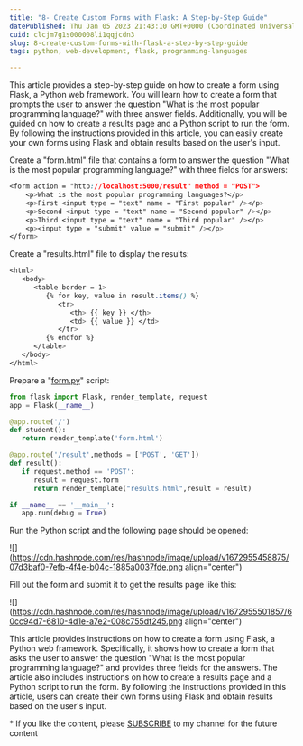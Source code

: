 ```yaml
---
title: "8- Create Custom Forms with Flask: A Step-by-Step Guide"
datePublished: Thu Jan 05 2023 21:43:10 GMT+0000 (Coordinated Universal Time)
cuid: clcjm7g1s000008li1qqjcdn3
slug: 8-create-custom-forms-with-flask-a-step-by-step-guide
tags: python, web-development, flask, programming-languages

---
```


This article provides a step-by-step guide on how to create a form using Flask, a Python web framework. You will learn how to create a form that prompts the user to answer the question "What is the most popular programming language?" with three answer fields. Additionally, you will be guided on how to create a results page and a Python script to run the form. By following the instructions provided in this article, you can easily create your own forms using Flask and obtain results based on the user's input.

Create a "form.html" file that contains a form to answer the question "What is the most popular programming language?" with three fields for answers:

```css
<form action = "http://localhost:5000/result" method = "POST">
    <p>What is the most popular programming languages?</p>
    <p>First <input type = "text" name = "First popular" /></p>
    <p>Second <input type = "text" name = "Second popular" /></p>
    <p>Third <input type = "text" name = "Third popular" /></p>
    <p><input type = "submit" value = "submit" /></p>
</form>
```

Create a "results.html" file to display the results:

```css
<html>
   <body>
      <table border = 1>
         {% for key, value in result.items() %}
            <tr>
               <th> {{ key }} </th>
               <td> {{ value }} </td>
            </tr>
         {% endfor %}
      </table>
   </body>
</html>
```

Prepare a "[form.py](http://form.py)" script:

```python
from flask import Flask, render_template, request
app = Flask(__name__)

@app.route('/')
def student():
   return render_template('form.html')

@app.route('/result',methods = ['POST', 'GET'])
def result():
   if request.method == 'POST':
      result = request.form
      return render_template("results.html",result = result)

if __name__ == '__main__':
   app.run(debug = True)
```

Run the Python script and the following page should be opened:

![](https://cdn.hashnode.com/res/hashnode/image/upload/v1672955458875/07d3baf0-7efb-4f4e-b04c-1885a0037fde.png align="center")

Fill out the form and submit it to get the results page like this:

![](https://cdn.hashnode.com/res/hashnode/image/upload/v1672955501857/60cc94d7-6810-4d1e-a7e2-008c755df245.png align="center")

This article provides instructions on how to create a form using Flask, a Python web framework. Specifically, it shows how to create a form that asks the user to answer the question "What is the most popular programming language?" and provides three fields for the answers. The article also includes instructions on how to create a results page and a Python script to run the form. By following the instructions provided in this article, users can create their own forms using Flask and obtain results based on the user's input.

\* If you like the content, please [SUBSCRIBE](https://www.youtube.com/channel/UCpbWlHEqBSnJb6i4UemXQpA?sub_confirmation=1) to my channel for the future content